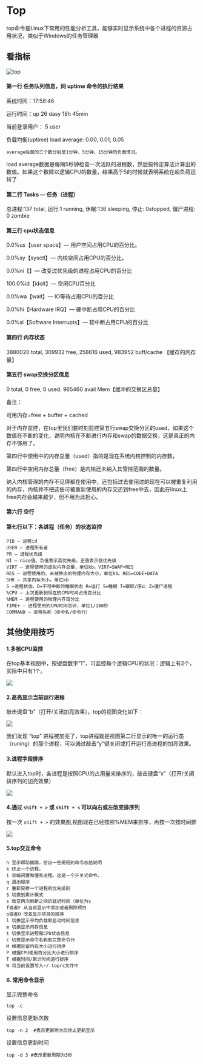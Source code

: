 # Top 

top命令是Linux下常用的性能分析工具，能够实时显示系统中各个进程的资源占用状况，类似于Windows的任务管理器

## 看指标

![top](top1.jpg)

#### 第一行 任务队列信息，同 uptime 命令的执行结果

系统时间：17:58:46

运行时间：up 26 dasy 18h  45min

当前登录用户：  5 user

负载均衡(uptime)  load average: 0.00, 0.01, 0.05
```
average后面的三个数分别是1分钟、5分钟、15分钟的负载情况。
```
load average数据是每隔5秒钟检查一次活跃的进程数，然后按特定算法计算出的数值。如果这个数除以逻辑CPU的数量，结果高于5的时候就表明系统在超负荷运转了

#### 第二行 Tasks — 任务（进程）

总进程:137 total, 运行:1 running, 休眠:136 sleeping, 停止: 0stopped, 僵尸进程: 0 zombie

#### 第三行 cpu状态信息

0.0%us【user space】— 用户空间占用CPU的百分比。

0.0%sy【sysctl】— 内核空间占用CPU的百分比。

0.0%ni【】— 改变过优先级的进程占用CPU的百分比

100.0%id【idolt】— 空闲CPU百分比

0.0%wa【wait】— IO等待占用CPU的百分比

0.0%hi【Hardware IRQ】— 硬中断占用CPU的百分比

0.0%si【Software Interrupts】— 软中断占用CPU的百分比

#### 第四行 内存状态

3880020 total,   309932 free,  258616 used,   983952 buff/cache 【缓存的内存量】

#### 第五行 swap交换分区信息

0 total,        0 free,        0 used.   965460 avail Mem【缓冲的交换区总量】

备注：

可用内存=free + buffer + cached

对于内存监控，在top里我们要时刻监控第五行swap交换分区的used，如果这个数值在不断的变化，说明内核在不断进行内存和swap的数据交换，这是真正的内存不够用了。

第四行中使用中的内存总量（used）指的是现在系统内核控制的内存数，

第四行中空闲内存总量（free）是内核还未纳入其管控范围的数量。

纳入内核管理的内存不见得都在使用中，还包括过去使用过的现在可以被重复利用的内存，内核并不把这些可被重新使用的内存交还到free中去，因此在linux上free内存会越来越少，但不用为此担心。

#### 第六行 空行

#### 第七行以下：各进程（任务）的状态监控

```
PID — 进程id
USER — 进程所有者
PR — 进程优先级
NI — nice值。负值表示高优先级，正值表示低优先级
VIRT — 进程使用的虚拟内存总量，单位kb。VIRT=SWAP+RES
RES — 进程使用的、未被换出的物理内存大小，单位kb。RES=CODE+DATA
SHR — 共享内存大小，单位kb
S —进程状态。D=不可中断的睡眠状态 R=运行 S=睡眠 T=跟踪/停止 Z=僵尸进程
%CPU — 上次更新到现在的CPU时间占用百分比
%MEM — 进程使用的物理内存百分比
TIME+ — 进程使用的CPU时间总计，单位1/100秒
COMMAND — 进程名称（命令名/命令行）
```

## 其他使用技巧
#### 1.多核CPU监控

在top基本视图中，按键盘数字“1”，可监控每个逻辑CPU的状况：逻辑上有2个，实际中只有1个。

![](top2.jpg)

#### 2.高亮显示当前运行进程

敲击键盘“b”（打开/关闭加亮效果），top的视图变化如下：

![](top3.jpg)


我们发现 “top” 进程被加亮了，top进程就是视图第二行显示的唯一的运行态（runing）的那个进程，可以通过敲击“y”键关闭或打开运行态进程的加亮效果。

#### 3.进程字段排序

默认进入top时，各进程是按照CPU的占用量来排序的，敲击键盘“x”（打开/关闭排序列的加亮效果）

![](top4.jpg)

#### 4.通过 `shift + >` 或 `shift + <`  可以向右或左改变排序列

按一次 `shift + >` 的效果图,视图现在已经按照%MEM来排序，再按一次按时间排

![](top5.jpg)

#### 5.top交互命令

```
h 显示帮助画面，给出一些简短的命令总结说明
k 终止一个进程。
i 忽略闲置和僵死进程。这是一个开关式命令。
q 退出程序
r 重新安排一个进程的优先级别
S 切换到累计模式
s 改变两次刷新之间的延迟时间（单位为s
f或者F 从当前显示中添加或者删除项目
o或者O 改变显示项目的顺序
l 切换显示平均负载和启动时间信息
m 切换显示内存信息
t 切换显示进程和CPU状态信息
c 切换显示命令名称和完整命令行
M 根据驻留内存大小进行排序
P 根据CPU使用百分比大小进行排序
T 根据时间/累计时间进行排序
W 将当前设置写入~/.toprc文件中
```

#### 6. 常用命令显示

显示完整命令
```
top -c
```

设置信息更新次数
```
top -n 2  #表示更新两次后终止更新显示
```

设置信息更新时间
```
top -d 3 #表示更新周期为3秒
```